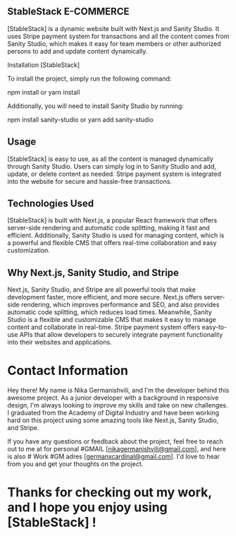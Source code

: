 ## StableStack  E-COMMERCE

[StableStack] is a dynamic website built with Next.js and Sanity Studio. It uses Stripe payment system for transactions and all the content comes from Sanity Studio, which makes it easy for team members or other authorized persons to add and update content dynamically.

Installation [StableStack]

To install the project, simply run the following command:

npm install or yarn install

Additionally, you will need to install Sanity Studio by running:

npm install sanity-studio or yarn add sanity-studio

## Usage

[StableStack] is easy to use, as all the content is managed dynamically through Sanity Studio. Users can simply log in to Sanity Studio and add, update, or delete content as needed. Stripe payment system is integrated into the website for secure and hassle-free transactions.

## Technologies Used

[StableStack] is built with Next.js, a popular React framework that offers server-side rendering and automatic code splitting, making it fast and efficient. Additionally, Sanity Studio is used for managing content, which is a powerful and flexible CMS that offers real-time collaboration and easy customization.

## Why Next.js, Sanity Studio, and Stripe

Next.js, Sanity Studio, and Stripe are all powerful tools that make development faster, more efficient, and more secure. Next.js offers server-side rendering, which improves performance and SEO, and also provides automatic code splitting, which reduces load times. Meanwhile, Sanity Studio is a flexible and customizable CMS that makes it easy to manage content and collaborate in real-time. Stripe payment system offers easy-to-use APIs that allow developers to securely integrate payment functionality into their websites and applications.

# Contact Information

Hey there! My name is Nika Germanishvili, and I'm the developer behind this awesome project. As a junior developer with a background in responsive design, I'm always looking to improve my skills and take on new challenges. I graduated from the Academy of Digital Industry and have been working hard on this project using some amazing tools like Next.js, Sanity Studio, and Stripe.

If you have any questions or feedback about the project, feel free to reach out to me at for personal #GMAIL [nikagermanishvili@gmail.com], and here is also # Work #GM adres [germanxcardinal@gmail.com]. I'd love to hear from you and get your thoughts on the project.

# Thanks for checking out my work, and I hope you enjoy using [StableStack] !



